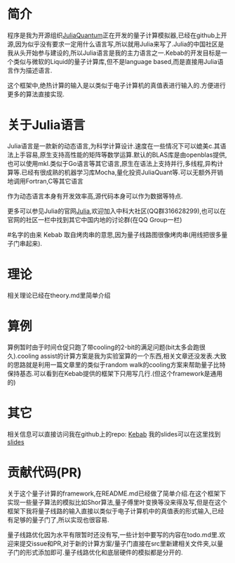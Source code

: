 <!-- 请注意因为github上大部分的文档全部是用标记语言markdown写的,所以程序的文档全部采用markdown,如果没有markdown的编译器,请直接复制括号里的链接到浏览器即可 -->

# 简介
程序是我为开源组织[JuliaQuantum](http://juliaquantum.github.io/)正在开发的量子计算模拟器,已经在github上开源,因为似乎没有要求一定用什么语言写,所以就用Julia来写了.Julia的中国社区是我从头开始参与建设的,所以Julia语言是我的主力语言之一.Kebab的开发目标是一个类似与微软的Liquid的量子计算库,但不是language based,而是直接用Julia语言作为描述语言.

这个框架中,绝热计算的输入是以类似于电子计算机的真值表进行输入的.方便进行更多的算法直接实现.

# 关于Julia语言
Julia语言是一款新的动态语言,为科学计算设计.速度在一些情况下可以媲美c.其语法上手容易,原生支持高性能的矩阵等数学运算.默认的BLAS库是由openblas提供,也可以使用mkl.类似于Go语言等其它语言,原生在语法上支持并行,多线程,异构计算等.已经有很成熟的机器学习库Mocha,量化投资JuliaQuant等.可以无额外开销地调用Fortran,C等其它语言

作为动态语言本身有开发效率高,源代码本身可以作为数据等特点.

更多可以参见Julia的官网[Julia](http://julialang.org/),欢迎加入中科大社区(QQ群316628299),也可以在官网的社区一栏中找到其它中国内地的讨论群(在QQ Group一栏)

#名字的由来
Kebab 取自烤肉串的意思,因为量子线路图很像烤肉串(用线把很多量子门串起来).

# 理论
相关理论已经在theory.md里简单介绍

# 算例
算例暂时由于时间仓促只跑了带cooling的2-bit的满足问题(bit太多会跑很久).cooling assist的计算方案是我为实验室算的一个东西,相关文章还没发表.大致的思路就是利用一篇文章里的类似于random walk的cooling方案来帮助量子比特保持基态.可以看到在Kebab提供的框架下只用写几行.(但这个framework是通用的)

# 其它
相关信息可以直接访问我在github上的repo: [Kebab](https://github.com/Roger-luo/Kebab)
我的slides可以在这里找到[slides](http://home.ustc.edu.cn/~rogerluo/AdiaRoll.jl/)

# 贡献代码(PR)
关于这个量子计算的framework,在README.md已经做了简单介绍.在这个框架下实现一些量子算法的模拟比如Shor算法,量子傅里叶变换等没来得及写,但是在这个框架下我将量子线路的输入直接以类似于电子计算机中的真值表的形式输入,已经有足够的量子门了,所以实现也很容易.

量子线路优化因为水平有限暂时还没有写,一些计划中要写的内容在todo.md里.欢迎来提交issue和PR,对于新的计算方案/量子门直接在src里新建相关文件夹,以量子门的形式添加即可.量子线路优化和底层硬件的模拟都是分开的.
